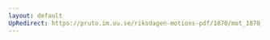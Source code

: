 ```yaml
---
layout: default
UpRedirect: https://pruto.im.uu.se/riksdagen-motions-pdf/1870/mot_1870__ak__75.pdf
---
```

